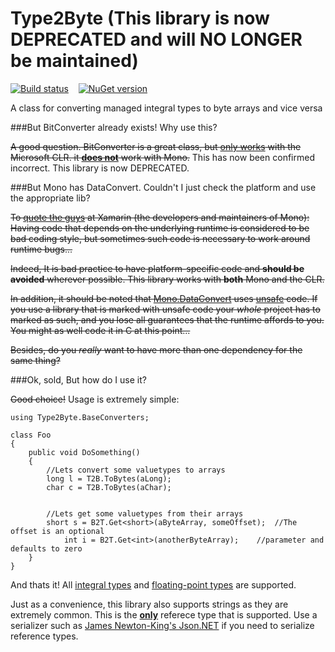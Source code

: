 Type2Byte (This library is now <b>DEPRECATED</b> and will <b>NO LONGER</b> be maintained)
=========

[![Build status](https://ci.appveyor.com/api/projects/status?id=1kikr01m0cg5rpy6)](https://ci.appveyor.com/project/type2byte)&nbsp;&nbsp;&nbsp;&nbsp;[![NuGet version](https://badge.fury.io/nu/Type2Byte.png)](http://badge.fury.io/nu/Type2Byte)

A class for converting managed integral types to byte arrays and vice versa


###But BitConverter already exists! Why use this?

~~A good question. BitConverter is a great class, but [only works](http://www.mono-project.com/Mono_DataConvert#Problems_with_the_CLI.27s_System.BitConverter) with the Microsoft CLR. it <b><u>does not</u></b> work with Mono.~~ This has now been confirmed incorrect. This library is now DEPRECATED.



###But Mono has DataConvert. Couldn't I just check the platform and use the appropriate lib?

~~To [quote the guys](http://www.mono-project.com/FAQ:_Technical#Mono_Platforms) at Xamarin (the developers and maintainers of Mono):
Having code that depends on the underlying runtime is considered to be bad coding style, but sometimes such code is necessary to work around runtime bugs...~~

~~Indeed, It is bad practice to have platform-specific code and <b>should be avoided</b> wherever possible. This library works with <b>both</b> Mono and the CLR.~~ 

~~In addition, it should be noted that [Mono.DataConvert](https://raw.github.com/mono/mono/master/mcs/class/corlib/Mono/DataConverter.cs) uses [unsafe](http://msdn.microsoft.com/en-us/library/t2yzs44b.aspx) code. If you use a library that is marked with unsafe code your <i>whole</i> project has to marked as such, and you lose all guarantees that the runtime affords to you. You might as well code it in C at this point...~~

~~Besides, do you <i>really</i> want to have more than one dependency for the same thing?~~



###Ok, sold, But how do I use it?

~~Good choice!~~ Usage is extremely simple:

    using Type2Byte.BaseConverters;
	
	class Foo
	{
		public void DoSomething()
		{
			//Lets convert some valuetypes to arrays
			long l = T2B.ToBytes(aLong);
			char c = T2B.ToBytes(aChar);
			

			//Lets get some valuetypes from their arrays
			short s = B2T.Get<short>(aByteArray, someOffset);  //The offset is an optional
				int i = B2T.Get<int>(anotherByteArray);	   //parameter and defaults to zero
		}
	}
	
And thats it! All [integral types](http://msdn.microsoft.com/en-us/library/exx3b86w.aspx) and [floating-point types](http://msdn.microsoft.com/en-us/library/9ahet949.aspx) are supported.

Just as a convenience, this library also supports strings as they are extremely common. This is the <b><u>only</u></b> referece type that is supported. Use a serializer such as [James Newton-King's Json.NET](http://james.newtonking.com/json) if you need to serialize reference types.
		
		
